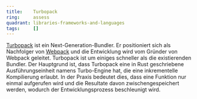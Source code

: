 ```yaml
---
title:    Turbopack  
ring:     assess  
quadrant: libraries-frameworks-and-languages
tags:     []
---
```


[Turbopack][turbopack] ist ein Next-Generation-Bundler. Er positioniert sich als Nachfolger von [Webpack][webpack] und
die Entwicklung wird vom Gründer von Webpack geleitet. Turbopack ist um einiges schneller als die existierenden Bundler.
Der Hauptgrund ist, dass Turbopack eine in Rust geschriebene Ausführungseinheit namens Turbo-Engine hat, die eine
inkrementelle Kompilierung erlaubt. In der Praxis bedeutet dies, dass eine Funktion nur einmal aufgerufen wird und die
Resultate davon zwischengespeichert werden, wodurch der Entwicklungsprozess beschleunigt wird.


[turbopack]: https://turbo.build/pack
[webpack]: https://webpack.js.org/
